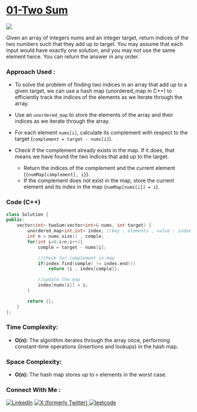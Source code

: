 # [01-Two Sum](https://leetcode.com/problems/two-sum/)

![](https://badgen.net/badge/Level/Easy/green)

Given an array of integers nums and an integer target, return indices of the two numbers such that they add up to target.
You may assume that each input would have exactly one solution, and you may not use the same element twice.
You can return the answer in any order.

### Approach Used :

-   To solve the problem of finding two indices in an array that add up to a given target, we can use a hash map (unordered_map in C++) to efficiently track the indices of the elements as we iterate through the array.

- Use an `unordered_map` to store the elements of the array and their indices as we iterate through the array.

- For each element `nums[i]`, calculate its complement with respect to the target (`complement = target - nums[i]`).

- Check if the complement already exists in the map. If it does, that means we have found the two indices that add up to the target.
    - Return the indices of the complement and the current element (`{numMap[complement], i}`).
    - If the complement does not exist in the map, store the current element and its index in the map (`numMap[nums[i]] = i`).

### Code (C++)

```cpp
class Solution {
public:
    vector<int> twoSum(vector<int>& nums, int target) {
        unordered_map<int,int> index; //key : elements , value : index
        int n = nums.size() , comple;
        for(int i=0;i<n;i++){
            comple = target - nums[i];

            //check for complemwnt in map
            if(index.find(comple) != index.end())
                return {i , index[comple]};

            //update the map
            index[nums[i]] = i;
        }

        return {};
    }
};
```

### Time Complexity:
- **O(n):** The algorithm iterates through the array once, performing constant-time operations (insertions and lookups) in the hash map.

### Space Complexity:
- **O(n):** The hash map stores up to `n` elements in the worst case.

### Connect With Me : 

<a href="https://www.linkedin.com/in/shivam-ray-b4306524a/" target="_blank"><img src="https://img.shields.io/badge/LinkedIn-0077B5?style=for-the-badge&logo=linkedin&logoColor=white" alt="LinkedIn"></a>
<a href="https://x.com/rai_shivam11/" target="_blank"><img src="https://img.shields.io/badge/Twitter-1DA1F2?style=for-the-badge&logo=twitter&logoColor=white" alt="X (formerly Twitter)">
</a>
<a href="https://leetcode.com/u/shrunited0702/" target="_blank"><img src="https://img.shields.io/badge/LeetCode-000000?style=for-the-badge&logo=LeetCode&logoColor=#d16c06" alt="leetcode">
</a>